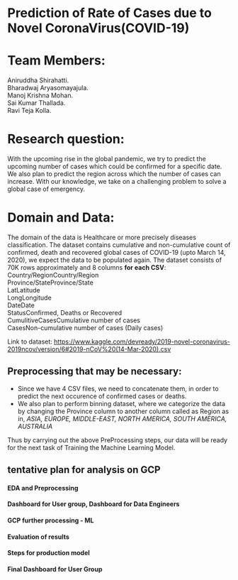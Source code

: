 # Prediction of Rate of Cases due to Novel CoronaVirus(COVID-19)


# Team Members:
Aniruddha Shirahatti.<br/>
Bharadwaj Aryasomayajula. <br/>
Manoj Krishna Mohan. <br/>
Sai Kumar Thallada. <br/>
Ravi Teja Kolla. 

# Research question:  
With the upcoming rise in the global pandemic, we try to predict the upcoming number of cases which could be confirmed for a specific date. We also plan to predict the region across which the number of cases can increase. With our knowledge, we take on a challenging problem to solve a global case of emergency.
# Domain and Data: 
The domain of the data is Healthcare or more precisely diseases classification.
The dataset contains cumulative and non-cumulative count of confirmed, death and recovered global cases of COVID-19 (upto March 14, 2020), we expect the data to be populated again.
The dataset consists of 70K rows approximately and 8 columns **for each CSV**:
Country/RegionCountry/Region<br/>
Province/StateProvince/State<br/>
LatLatitude<br/>
LongLongitude<br/>
DateDate<br/>
StatusConfirmed, Deaths or Recovered<br/>
CumulitiveCasesCumulative number of cases<br/>
CasesNon-cumulative number of cases (Daily cases)<br/>

Link to dataset: https://www.kaggle.com/devready/2019-novel-coronavirus-2019ncov/version/6#2019-nCoV%20(14-Mar-2020).csv

## Preprocessing that may be necessary:
- Since we have 4 CSV files, we need to concatenate them, in order to predict the next occurence of confirmed cases or deaths.
- We also plan to perform binning dataset, where we categorize the data by changing the Province column to another column called as Region as in, *ASIA, EUROPE, MIDDLE-EAST, NORTH AMERICA, SOUTH AMERICA, AUSTRALIA*

Thus by carrying out the above PreProcessing steps, our data will be ready for the next task of Training the Machine Learning Model.

<!-- ## size of data - data must be “big” data (millions of records) -->

## tentative plan for analysis on GCP

#### EDA and Preprocessing

#### Dashboard for User group, Dashboard for Data Engineers

#### GCP further processing - ML

#### Evaluation of results

#### Steps for production model

#### Final Dashboard for User Group
